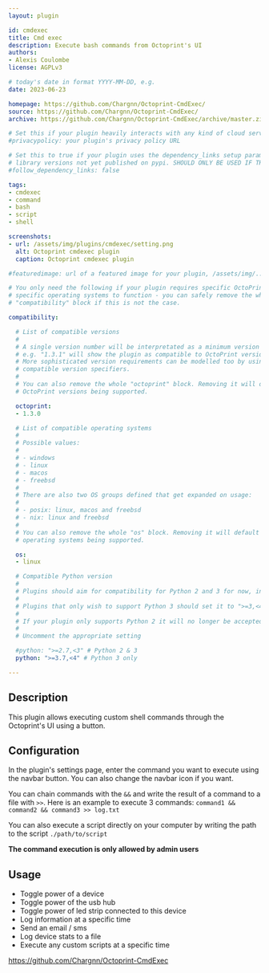 ```yaml
---
layout: plugin

id: cmdexec
title: Cmd exec
description: Execute bash commands from Octoprint's UI
authors:
- Alexis Coulombe
license: AGPLv3

# today's date in format YYYY-MM-DD, e.g.
date: 2023-06-23

homepage: https://github.com/Chargnn/Octoprint-CmdExec/
source: https://github.com/Chargnn/Octoprint-CmdExec/
archive: https://github.com/Chargnn/Octoprint-CmdExec/archive/master.zip

# Set this if your plugin heavily interacts with any kind of cloud services.
#privacypolicy: your plugin's privacy policy URL

# Set this to true if your plugin uses the dependency_links setup parameter to include
# library versions not yet published on pypi. SHOULD ONLY BE USED IF THERE IS NO OTHER OPTION!
#follow_dependency_links: false

tags:
- cmdexec
- command
- bash
- script
- shell

screenshots:
- url: /assets/img/plugins/cmdexec/setting.png
  alt: Octoprint cmdexec plugin
  caption: Octoprint cmdexec plugin

#featuredimage: url of a featured image for your plugin, /assets/img/...

# You only need the following if your plugin requires specific OctoPrint versions or
# specific operating systems to function - you can safely remove the whole
# "compatibility" block if this is not the case.

compatibility:

  # List of compatible versions
  #
  # A single version number will be interpretated as a minimum version requirement,
  # e.g. "1.3.1" will show the plugin as compatible to OctoPrint versions 1.3.1 and up.
  # More sophisticated version requirements can be modelled too by using PEP440
  # compatible version specifiers.
  #
  # You can also remove the whole "octoprint" block. Removing it will default to all
  # OctoPrint versions being supported.

  octoprint:
  - 1.3.0

  # List of compatible operating systems
  #
  # Possible values:
  #
  # - windows
  # - linux
  # - macos
  # - freebsd
  #
  # There are also two OS groups defined that get expanded on usage:
  #
  # - posix: linux, macos and freebsd
  # - nix: linux and freebsd
  #
  # You can also remove the whole "os" block. Removing it will default to all
  # operating systems being supported.

  os:
  - linux

  # Compatible Python version
  #
  # Plugins should aim for compatibility for Python 2 and 3 for now, in which case the value should be ">=2.7,<4".
  #
  # Plugins that only wish to support Python 3 should set it to ">=3,<4".
  #
  # If your plugin only supports Python 2 it will no longer be accepted on the plugin repository.
  #
  # Uncomment the appropriate setting

  #python: ">=2.7,<3" # Python 2 & 3
  python: ">=3.7,<4" # Python 3 only

---
```


## Description

This plugin allows executing custom shell commands through the Octoprint's UI using a button.

## Configuration

In the plugin's settings page, enter the command you want to execute using the navbar button. You can also change the navbar icon if you want.

You can chain commands with the ```&&``` and write the result of a command to a file with ```>>```.
Here is an example to execute 3 commands: ```command1 && command2 && command3 >> log.txt```

You can also execute a script directly on your computer by writing the path to the script ```./path/to/script```

**The command execution is only allowed by admin users**

## Usage

- Toggle power of a device
- Toggle power of the usb hub
- Toggle power of led strip connected to this device
- Log information at a specific time
- Send an email / sms
- Log device stats to a file
- Execute any custom scripts at a specific time

https://github.com/Chargnn/Octoprint-CmdExec
